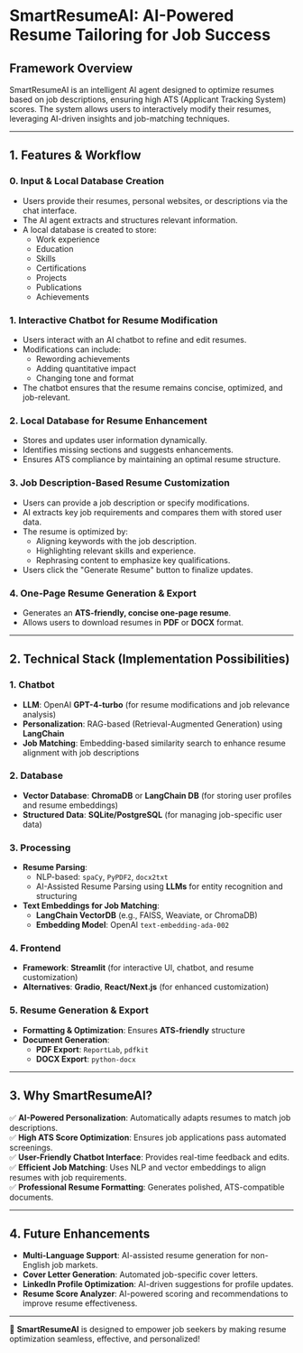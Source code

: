 # SmartResumeAI: AI-Powered Resume Tailoring for Job Success

## **Framework Overview**
SmartResumeAI is an intelligent AI agent designed to optimize resumes based on job descriptions, ensuring high ATS (Applicant Tracking System) scores. The system allows users to interactively modify their resumes, leveraging AI-driven insights and job-matching techniques.

---

## **1. Features & Workflow**

### **0. Input & Local Database Creation**
- Users provide their resumes, personal websites, or descriptions via the chat interface.
- The AI agent extracts and structures relevant information.
- A local database is created to store:
  - Work experience
  - Education
  - Skills
  - Certifications
  - Projects
  - Publications
  - Achievements

### **1. Interactive Chatbot for Resume Modification**
- Users interact with an AI chatbot to refine and edit resumes.
- Modifications can include:
  - Rewording achievements
  - Adding quantitative impact
  - Changing tone and format
- The chatbot ensures that the resume remains concise, optimized, and job-relevant.

### **2. Local Database for Resume Enhancement**
- Stores and updates user information dynamically.
- Identifies missing sections and suggests enhancements.
- Ensures ATS compliance by maintaining an optimal resume structure.

### **3. Job Description-Based Resume Customization**
- Users can provide a job description or specify modifications.
- AI extracts key job requirements and compares them with stored user data.
- The resume is optimized by:
  - Aligning keywords with the job description.
  - Highlighting relevant skills and experience.
  - Rephrasing content to emphasize key qualifications.
- Users click the "Generate Resume" button to finalize updates.

### **4. One-Page Resume Generation & Export**
- Generates an **ATS-friendly, concise one-page resume**.
- Allows users to download resumes in **PDF** or **DOCX** format.

---

## **2. Technical Stack (Implementation Possibilities)**

### **1. Chatbot**
- **LLM**: OpenAI **GPT-4-turbo** (for resume modifications and job relevance analysis)
- **Personalization**: RAG-based (Retrieval-Augmented Generation) using **LangChain**
- **Job Matching**: Embedding-based similarity search to enhance resume alignment with job descriptions

### **2. Database**
- **Vector Database**: **ChromaDB** or **LangChain DB** (for storing user profiles and resume embeddings)
- **Structured Data**: **SQLite/PostgreSQL** (for managing job-specific user data)

### **3. Processing**
- **Resume Parsing**:
  - NLP-based: `spaCy`, `PyPDF2`, `docx2txt`
  - AI-Assisted Resume Parsing using **LLMs** for entity recognition and structuring
- **Text Embeddings for Job Matching**:
  - **LangChain VectorDB** (e.g., FAISS, Weaviate, or ChromaDB)
  - **Embedding Model**: OpenAI `text-embedding-ada-002`

### **4. Frontend**
- **Framework**: **Streamlit** (for interactive UI, chatbot, and resume customization)
- **Alternatives**: **Gradio**, **React/Next.js** (for enhanced customization)

### **5. Resume Generation & Export**
- **Formatting & Optimization**: Ensures **ATS-friendly** structure
- **Document Generation**:
  - **PDF Export**: `ReportLab`, `pdfkit`
  - **DOCX Export**: `python-docx`

---

## **3. Why SmartResumeAI?**
✅ **AI-Powered Personalization**: Automatically adapts resumes to match job descriptions.  
✅ **High ATS Score Optimization**: Ensures job applications pass automated screenings.  
✅ **User-Friendly Chatbot Interface**: Provides real-time feedback and edits.  
✅ **Efficient Job Matching**: Uses NLP and vector embeddings to align resumes with job requirements.  
✅ **Professional Resume Formatting**: Generates polished, ATS-compatible documents.  

---

## **4. Future Enhancements**
- **Multi-Language Support**: AI-assisted resume generation for non-English job markets.
- **Cover Letter Generation**: Automated job-specific cover letters.
- **LinkedIn Profile Optimization**: AI-driven suggestions for profile updates.
- **Resume Score Analyzer**: AI-powered scoring and recommendations to improve resume effectiveness.

---

🚀 **SmartResumeAI** is designed to empower job seekers by making resume optimization seamless, effective, and personalized!

